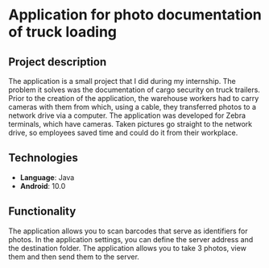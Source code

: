 # Application for photo documentation of truck loading

## Project description
The application is a small project that I did during my internship. The problem it solves was the documentation of cargo security on truck trailers. 
Prior to the creation of the application, the warehouse workers had to carry cameras with them from which, using a cable, they transferred photos to a network drive via a computer. 
The application was developed for Zebra terminals, which have cameras. Taken pictures go straight to the network drive, so employees saved time and could do it from their workplace.


## Technologies
- **Language**: Java
- **Android**: 10.0

## Functionality
The application allows you to scan barcodes that serve as identifiers for photos. 
In the application settings, you can define the server address and the destination folder. 
The application allows you to take 3 photos, view them and then send them to the server.